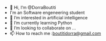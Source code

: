 - 👋 Hi, I’m @DorraBoutiti
- I'm an Software engeneering student
- 👀 I’m interested in artificial intelligence
- 🌱 I’m currently learning Python
- 💞️ I’m looking to collaborate on ...
- 📫 How to reach me :boutitidorra@gmail.com

<!---
DorraBoutiti/DorraBoutiti is a ✨ special ✨ repository because its `README.md` (this file) appears on your GitHub profile.
You can click the Preview link to take a look at your changes.
--->
